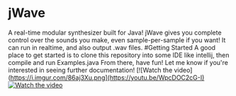 # jWave
A real-time modular synthesizer built for Java! 
jWave gives you complete control over the sounds you make, even sample-per-sample if you want!
It can run in realtime, and also output .wav files. 
#Getting Started
A good place to get started is to clone this repository into some IDE like intellij, then compile and run Examples.java 
From there, have fun! Let me know if you're interested in seeing further documentation!
[![Watch the video](https://i.imgur.com/86aj3Xu.png](https://youtu.be/WpcDOC2cG-I)
[![Watch the video](https://i.imgur.com/J2ClTFD.png)](https://youtu.be/UBlQQ3G8nWQ)
